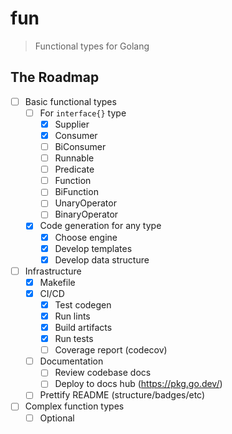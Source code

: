 # fun

> Functional types for Golang

## The Roadmap

- [ ] Basic functional types
  - [ ] For `interface{}` type  
    - [x] Supplier
    - [x] Consumer
    - [ ] BiConsumer
    - [ ] Runnable
    - [ ] Predicate
    - [ ] Function
    - [ ] BiFunction
    - [ ] UnaryOperator
    - [ ] BinaryOperator
  - [x] Code generation for any type
    - [x] Choose engine
    - [x] Develop templates
    - [x] Develop data structure
- [ ] Infrastructure  
  - [x] Makefile
  - [x] CI/CD
    - [x] Test codegen
    - [x] Run lints
    - [x] Build artifacts
    - [x] Run tests
    - [ ] Coverage report (codecov)
  - [ ] Documentation
    - [ ] Review codebase docs
    - [ ] Deploy to docs hub (https://pkg.go.dev/)
  - [ ] Prettify README (structure/badges/etc)
- [ ] Complex function types
  - [ ] Optional
